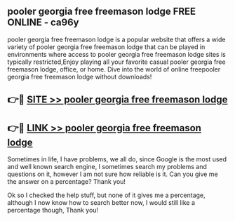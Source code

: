 ## pooler georgia free freemason lodge FREE ONLINE - ca96y

pooler georgia free freemason lodge is a popular website that offers a wide variety of pooler georgia free freemason lodge that can be played in environments where access to pooler georgia free freemason lodge sites is typically restricted,Enjoy playing all your favorite casual pooler georgia free freemason lodge, office, or home. Dive into the world of online freepooler georgia free freemason lodge without downloads!

## 👉🔴 [SITE >> pooler georgia free freemason lodge](http://news.freeplayer.one?title=pooler_georgia_free_freemason_lodge&ref=FRRE)

## 👉🔴 [LINK >> pooler georgia free freemason lodge](http://news.freeplayer.one?title=pooler_georgia_free_freemason_lodge&ref=FREE)

Sometimes in life, I have problems, we all do, since Google is the most used and well known search engine, I sometimes search my problems and questions on it, however I am not sure how reliable is it. Can you give me the answer on a percentage? Thank you!

Ok so I checked the help stuff, but none of it gives me a percentage, although I now know how to search better now, I would still like a percentage though, Thank you!